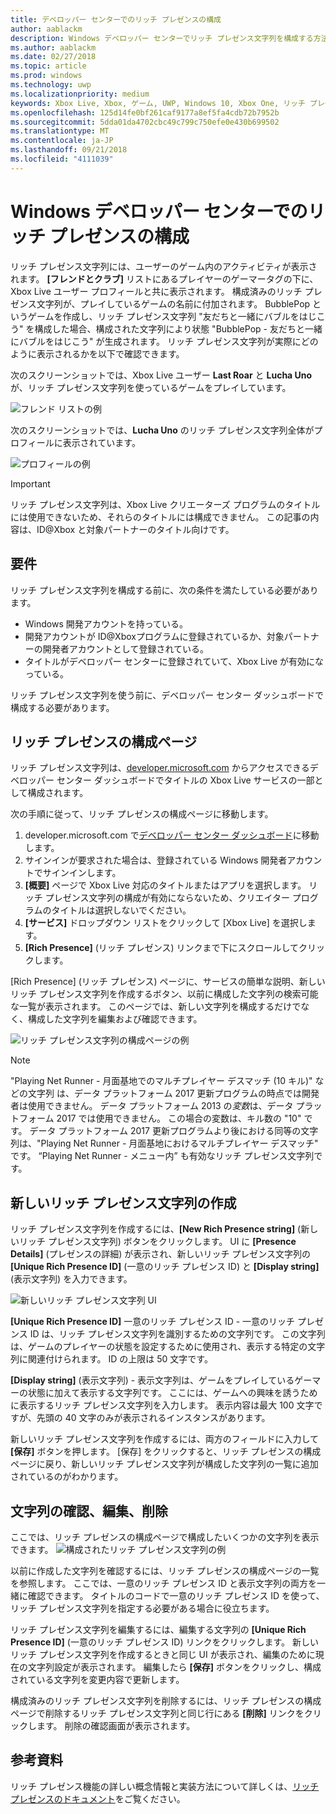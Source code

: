 ```yaml
---
title: デベロッパー センターでのリッチ プレゼンスの構成
author: aablackm
description: Windows デベロッパー センターでリッチ プレゼンス文字列を構成する方法について説明します。
ms.author: aablackm
ms.date: 02/27/2018
ms.topic: article
ms.prod: windows
ms.technology: uwp
ms.localizationpriority: medium
keywords: Xbox Live, Xbox, ゲーム, UWP, Windows 10, Xbox One, リッチ プレゼンス文字列, Windows デベロッパー センター
ms.openlocfilehash: 125d14fe0bf261caf9177a8ef5fa4cdb72b7952b
ms.sourcegitcommit: 5dda01da4702cbc49c799c750efe0e430b699502
ms.translationtype: MT
ms.contentlocale: ja-JP
ms.lasthandoff: 09/21/2018
ms.locfileid: "4111039"
---
```

# <a name="configure-rich-presence-on-windows-dev-center"></a>Windows デベロッパー センターでのリッチ プレゼンスの構成

リッチ プレゼンス文字列には、ユーザーのゲーム内のアクティビティが表示されます。 **[フレンドとクラブ]** リストにあるプレイヤーのゲーマータグの下に、Xbox Live ユーザー プロフィールと共に表示されます。 構成済みのリッチ プレゼンス文字列が、プレイしているゲームの名前に付加されます。 BubblePop というゲームを作成し、リッチ プレゼンス文字列 "友だちと一緒にバブルをはじこう" を構成した場合、構成された文字列により状態 "BubblePop - 友だちと一緒にバブルをはじこう" が生成されます。 リッチ プレゼンス文字列が実際にどのように表示されるかを以下で確認できます。

次のスクリーンショットでは、Xbox Live ユーザー **Last Roar** と **Lucha Uno** が、リッチ プレゼンス文字列を使っているゲームをプレイしています。

![フレンド リストの例](../../images/rich_presence/RichPresence_FriendsList_Screen.jpg)

次のスクリーンショットでは、**Lucha Uno** のリッチ プレゼンス文字列全体がプロフィールに表示されています。

![プロフィールの例](../../images/rich_presence/RichPresence_Config_ProfileScreen.jpg)

> [!IMPORTANT]
> リッチ プレゼンス文字列は、Xbox Live クリエーターズ プログラムのタイトルには使用できないため、それらのタイトルには構成できません。 この記事の内容は、ID@Xbox と対象パートナーのタイトル向けです。

## <a name="requirements"></a>要件

リッチ プレゼンス文字列を構成する前に、次の条件を満たしている必要があります。

- Windows 開発アカウントを持っている。
- 開発アカウントが ID@Xboxプログラムに登録されているか、対象パートナーの開発者アカウントとして登録されている。
- タイトルがデベロッパー センターに登録されていて、Xbox Live が有効になっている。

リッチ プレゼンス文字列を使う前に、デベロッパー センター ダッシュボードで構成する必要があります。

## <a name="rich-presence-configuration-page"></a>リッチ プレゼンスの構成ページ

リッチ プレゼンス文字列は、[developer.microsoft.com](https://developer.microsoft.com/windows) からアクセスできるデベロッパー センター ダッシュボードでタイトルの Xbox Live サービスの一部として構成されます。

次の手順に従って、リッチ プレゼンスの構成ページに移動します。

1. developer.microsoft.com で[デベロッパー センター ダッシュボード](https://developer.microsoft.com/windows)に移動します。
2. サインインが要求された場合は、登録されている Windows 開発者アカウントでサインインします。
3. **[概要]** ページで Xbox Live 対応のタイトルまたはアプリを選択します。 リッチ プレゼンス文字列の構成が有効にならないため、クリエイター プログラムのタイトルは選択しないでください。
4. **[サービス]** ドロップダウン リストをクリックして [Xbox Live] を選択します。
5. **[Rich Presence]** (リッチ プレゼンス) リンクまで下にスクロールしてクリックします。

[Rich Presence] (リッチ プレゼンス) ページに、サービスの簡単な説明、新しいリッチ プレゼンス文字列を作成するボタン、以前に構成した文字列の検索可能な一覧が表示されます。 このページでは、新しい文字列を構成するだけでなく、構成した文字列を編集および確認できます。

![リッチ プレゼンス文字列の構成ページの例](../../images/rich_presence/RichPresence_ConfigPage_New.JPG)

> [!NOTE]
> "Playing Net Runner - 月面基地でのマルチプレイヤー デスマッチ (10 キル)" などの文字列 は、データ プラットフォーム 2017 更新プログラムの時点では開発者は使用できません。 データ プラットフォーム 2013 の*変数*は、データ プラットフォーム 2017 では使用できません。 この場合の変数は、キル数の "10" です。 データ プラットフォーム 2017 更新プログラムより後における同等の文字列は、"Playing Net Runner - 月面基地におけるマルチプレイヤー デスマッチ" です。 “Playing Net Runner - メニュー内” も有効なリッチ プレゼンス文字列です。

## <a name="create-a-new-rich-presence-string"></a>新しいリッチ プレゼンス文字列の作成

リッチ プレゼンス文字列を作成するには、**[New Rich Presence string]** (新しいリッチ プレゼンス文字列) ボタンをクリックします。 UI に **[Presence Details]** (プレゼンスの詳細) が表示され、新しいリッチ プレゼンス文字列の **[Unique Rich Presence ID]** (一意のリッチ プレゼンス ID) と **[Display string]** (表示文字列) を入力できます。

![新しいリッチ プレゼンス文字列 UI](../../images/rich_presence/RichPresence_Config_NewString.JPG)

**[Unique Rich Presence ID]** 一意のリッチ プレゼンス ID - 一意のリッチ プレゼンス ID は、リッチ プレゼンス文字列を識別するための文字列です。 この文字列は、ゲームのプレイヤーの状態を設定するために使用され、表示する特定の文字列に関連付けられます。 ID の上限は 50 文字です。

**[Display string]** (表示文字列) - 表示文字列は、ゲームをプレイしているゲーマーの状態に加えて表示する文字列です。 ここには、ゲームへの興味を誘うために表示するリッチ プレゼンス文字列を入力します。 表示内容は最大 100 文字ですが、先頭の 40 文字のみが表示されるインスタンスがあります。

新しいリッチ プレゼンス文字列を作成するには、両方のフィールドに入力して **[保存]** ボタンを押します。
[保存] をクリックすると、リッチ プレゼンスの構成ページに戻り、新しいリッチ プレゼンス文字列が構成した文字列の一覧に追加されているのがわかります。

## <a name="review-edit-and-delete-strings"></a>文字列の確認、編集、削除

ここでは、リッチ プレゼンスの構成ページで構成したいくつかの文字列を表示できます。
![構成されたリッチ プレゼンス文字列の例](../../images/rich_presence/RichPresence_ConfigPage_Configured.JPG)

以前に作成した文字列を確認するには、リッチ プレゼンスの構成ページの一覧を参照します。 ここでは、一意のリッチ プレゼンス ID と表示文字列の両方を一緒に確認できます。 タイトルのコードで一意のリッチ プレゼンス ID を使って、リッチ プレゼンス文字列を指定する必要がある場合に役立ちます。

リッチ プレゼンス文字列を編集するには、編集する文字列の **[Unique Rich Presence ID]** (一意のリッチ プレゼンス ID) リンクをクリックします。 新しいリッチ プレゼンス文字列を作成するときと同じ UI が表示され、編集のために現在の文字列設定が表示されます。 編集したら **[保存]** ボタンをクリックし、構成されている文字列を変更内容で更新します。

構成済みのリッチ プレゼンス文字列を削除するには、リッチ プレゼンスの構成ページで削除するリッチ プレゼンス文字列と同じ行にある **[削除]** リンクをクリックします。 削除の確認画面が表示されます。

## <a name="further-reading"></a>参考資料

リッチ プレゼンス機能の詳しい概念情報と実装方法について詳しくは、[リッチ プレゼンスのドキュメント](https://docs.microsoft.com/en-us/windows/uwp/xbox-live/social-platform/rich-presence-strings/rich-presence-strings-overview)をご覧ください。